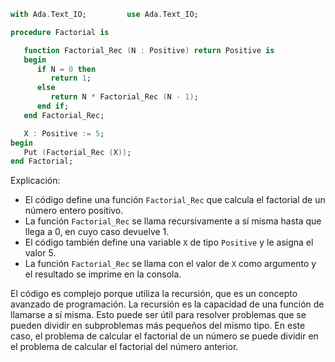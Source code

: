 ```ada
with Ada.Text_IO;         use Ada.Text_IO;

procedure Factorial is

   function Factorial_Rec (N : Positive) return Positive is
   begin
      if N = 0 then
         return 1;
      else
         return N * Factorial_Rec (N - 1);
      end if;
   end Factorial_Rec;

   X : Positive := 5;
begin
   Put (Factorial_Rec (X));
end Factorial;
```

Explicación:

* El código define una función `Factorial_Rec` que calcula el factorial de un número entero positivo.
* La función `Factorial_Rec` se llama recursivamente a sí misma hasta que llega a 0, en cuyo caso devuelve 1.
* El código también define una variable `X` de tipo `Positive` y le asigna el valor 5.
* La función `Factorial_Rec` se llama con el valor de `X` como argumento y el resultado se imprime en la consola.

El código es complejo porque utiliza la recursión, que es un concepto avanzado de programación. La recursión es la capacidad de una función de llamarse a sí misma. Esto puede ser útil para resolver problemas que se pueden dividir en subproblemas más pequeños del mismo tipo. En este caso, el problema de calcular el factorial de un número se puede dividir en el problema de calcular el factorial del número anterior.